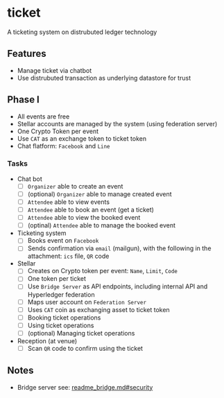 # ticket

A ticketing system on distrubuted ledger technology

## Features

- Manage ticket via chatbot
- Use distrubuted transaction as underlying datastore for trust

## Phase I

- All events are free
- Stellar accounts are managed by the system (using federation server)
- One Crypto Token per event
- Use `CAT` as an exchange token to ticket token
- Chat flatform: `Facebook` and `Line`

### Tasks

- Chat bot
  - [ ] `Organizer` able to create an event
  - [ ] (optional) `Organizer` able to manage created event
  - [ ] `Attendee` able to view events
  - [ ] `Attendee` able to book an event (get a ticket)
  - [ ] `Attendee` able to view the booked event
  - [ ] (optinal) `Attendee` able to manage the booked event
- Ticketing system
  - [ ] Books event on `Facebook`
  - [ ] Sends confirmation via `email` (mailgun), with the following in the attachment: `ics` file, `QR` code
- Stellar
  - [ ] Creates on Crypto token per event: `Name`, `Limit`, `Code`
  - [ ] One token per ticket
  - [ ] Use `Bridge Server` as API endpoints, including internal API and Hyperledger federation
  - [ ] Maps user account on `Federation Server`
  - [ ] Uses `CAT` coin as exchanging asset to ticket token
  - [ ] Booking ticket operations
  - [ ] Using ticket operations
  - [ ] (optional) Managing ticket operations
- Reception (at venue)
  - [ ] Scan `QR` code to confirm using the ticket

## Notes

- Bridge server see: [readme_bridge.md#security](https://github.com/stellar/bridge-server/blob/master/readme_bridge.md#security)